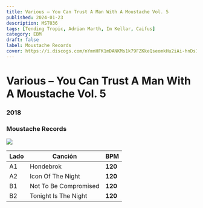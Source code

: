 ```yaml
---
title: Various – You Can Trust A Man With A Moustache Vol. 5
published: 2024-01-23
description: MST036
tags: [Tending Tropic, Adrian Marth, Im Kellar, Caifus]
category: EBM
draft: false
label: Moustache Records
cover: https://i.discogs.com/nYmnHFK1mDANKMs1k79FZKkeQseomkHu2iAi-hnDs1g/rs:fit/g:sm/q:90/h:600/w:586/czM6Ly9kaXNjb2dz/LWRhdGFiYXNlLWlt/YWdlcy9SLTI5NTkz/OTc4LTE3MDY1NDAz/MjAtNjc2OC5qcGVn.jpeg
---
```



# Various – You Can Trust A Man With A Moustache Vol. 5

### **2018**

###	Moustache Records

![](https://i.discogs.com/nYmnHFK1mDANKMs1k79FZKkeQseomkHu2iAi-hnDs1g/rs:fit/g:sm/q:90/h:600/w:586/czM6Ly9kaXNjb2dz/LWRhdGFiYXNlLWlt/YWdlcy9SLTI5NTkz/OTc4LTE3MDY1NDAz/MjAtNjc2OC5qcGVn.jpeg)



| Lado | Canción | BPM |
| --- | --- | --- |
| A1 | Hondebrok	| **120** |
| A2 | Icon Of The Night	| **120** |
| B1 | 	Not To Be Compromised| **120** |
| B2 | Tonight Is The Night| **120** |

